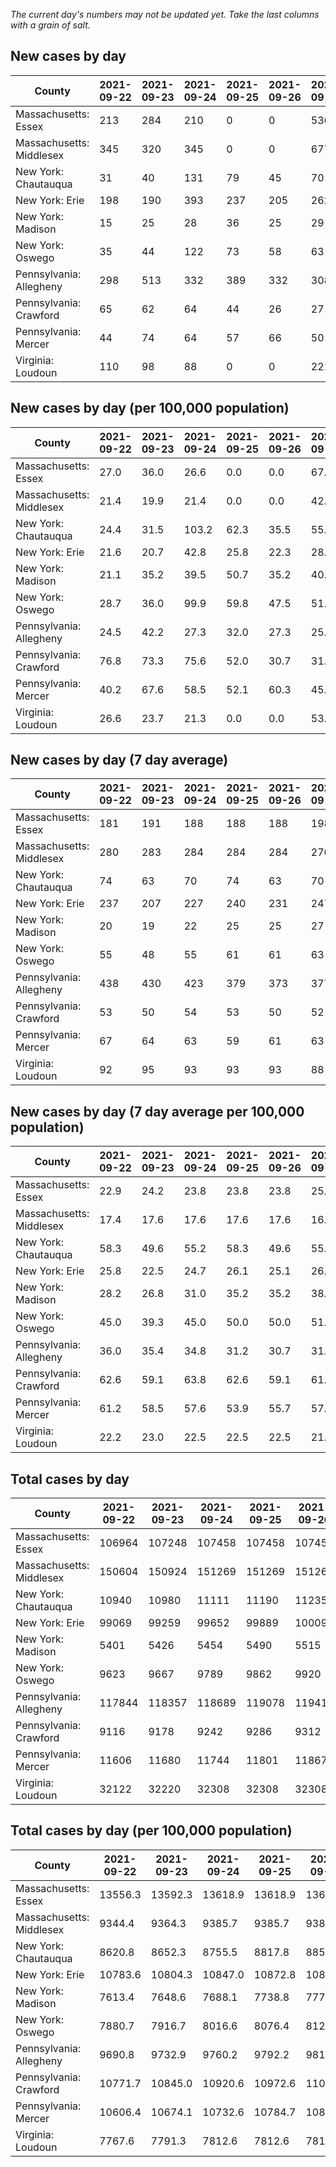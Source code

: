 _The current day's numbers may not be updated yet. Take the last columns with a grain of salt._
## New cases by day

| County | 2021-09-22 | 2021-09-23 | 2021-09-24 | 2021-09-25 | 2021-09-26 | 2021-09-27 | 2021-09-28 |
| --- | --- | --- | --- | --- | --- | --- | --- |
| Massachusetts: Essex | 213 | 284 | 210 | 0 | 0 | 536 |  |
| Massachusetts: Middlesex | 345 | 320 | 345 | 0 | 0 | 677 |  |
| New York: Chautauqua | 31 | 40 | 131 | 79 | 45 | 70 |  |
| New York: Erie | 198 | 190 | 393 | 237 | 205 | 262 |  |
| New York: Madison | 15 | 25 | 28 | 36 | 25 | 29 |  |
| New York: Oswego | 35 | 44 | 122 | 73 | 58 | 63 |  |
| Pennsylvania: Allegheny | 298 | 513 | 332 | 389 | 332 | 308 | 436 |
| Pennsylvania: Crawford | 65 | 62 | 64 | 44 | 26 | 27 | 100 |
| Pennsylvania: Mercer | 44 | 74 | 64 | 57 | 66 | 50 | 72 |
| Virginia: Loudoun | 110 | 98 | 88 | 0 | 0 | 221 | 75 |

## New cases by day (per 100,000 population)

| County | 2021-09-22 | 2021-09-23 | 2021-09-24 | 2021-09-25 | 2021-09-26 | 2021-09-27 | 2021-09-28 |
| --- | --- | --- | --- | --- | --- | --- | --- |
| Massachusetts: Essex | 27.0 | 36.0 | 26.6 | 0.0 | 0.0 | 67.9 |  |
| Massachusetts: Middlesex | 21.4 | 19.9 | 21.4 | 0.0 | 0.0 | 42.0 |  |
| New York: Chautauqua | 24.4 | 31.5 | 103.2 | 62.3 | 35.5 | 55.2 |  |
| New York: Erie | 21.6 | 20.7 | 42.8 | 25.8 | 22.3 | 28.5 |  |
| New York: Madison | 21.1 | 35.2 | 39.5 | 50.7 | 35.2 | 40.9 |  |
| New York: Oswego | 28.7 | 36.0 | 99.9 | 59.8 | 47.5 | 51.6 |  |
| Pennsylvania: Allegheny | 24.5 | 42.2 | 27.3 | 32.0 | 27.3 | 25.3 | 35.9 |
| Pennsylvania: Crawford | 76.8 | 73.3 | 75.6 | 52.0 | 30.7 | 31.9 | 118.2 |
| Pennsylvania: Mercer | 40.2 | 67.6 | 58.5 | 52.1 | 60.3 | 45.7 | 65.8 |
| Virginia: Loudoun | 26.6 | 23.7 | 21.3 | 0.0 | 0.0 | 53.4 | 18.1 |

## New cases by day (7 day average)

| County | 2021-09-22 | 2021-09-23 | 2021-09-24 | 2021-09-25 | 2021-09-26 | 2021-09-27 | 2021-09-28 |
| --- | --- | --- | --- | --- | --- | --- | --- |
| Massachusetts: Essex | 181 | 191 | 188 | 188 | 188 | 198 |  |
| Massachusetts: Middlesex | 280 | 283 | 284 | 284 | 284 | 270 |  |
| New York: Chautauqua | 74 | 63 | 70 | 74 | 63 | 70 |  |
| New York: Erie | 237 | 207 | 227 | 240 | 231 | 247 |  |
| New York: Madison | 20 | 19 | 22 | 25 | 25 | 27 |  |
| New York: Oswego | 55 | 48 | 55 | 61 | 61 | 63 |  |
| Pennsylvania: Allegheny | 438 | 430 | 423 | 379 | 373 | 377 | 373 |
| Pennsylvania: Crawford | 53 | 50 | 54 | 53 | 50 | 52 | 55 |
| Pennsylvania: Mercer | 67 | 64 | 63 | 59 | 61 | 63 | 61 |
| Virginia: Loudoun | 92 | 95 | 93 | 93 | 93 | 88 | 85 |

## New cases by day (7 day average per 100,000 population)

| County | 2021-09-22 | 2021-09-23 | 2021-09-24 | 2021-09-25 | 2021-09-26 | 2021-09-27 | 2021-09-28 |
| --- | --- | --- | --- | --- | --- | --- | --- |
| Massachusetts: Essex | 22.9 | 24.2 | 23.8 | 23.8 | 23.8 | 25.1 |  |
| Massachusetts: Middlesex | 17.4 | 17.6 | 17.6 | 17.6 | 17.6 | 16.8 |  |
| New York: Chautauqua | 58.3 | 49.6 | 55.2 | 58.3 | 49.6 | 55.2 |  |
| New York: Erie | 25.8 | 22.5 | 24.7 | 26.1 | 25.1 | 26.9 |  |
| New York: Madison | 28.2 | 26.8 | 31.0 | 35.2 | 35.2 | 38.1 |  |
| New York: Oswego | 45.0 | 39.3 | 45.0 | 50.0 | 50.0 | 51.6 |  |
| Pennsylvania: Allegheny | 36.0 | 35.4 | 34.8 | 31.2 | 30.7 | 31.0 | 30.7 |
| Pennsylvania: Crawford | 62.6 | 59.1 | 63.8 | 62.6 | 59.1 | 61.4 | 65.0 |
| Pennsylvania: Mercer | 61.2 | 58.5 | 57.6 | 53.9 | 55.7 | 57.6 | 55.7 |
| Virginia: Loudoun | 22.2 | 23.0 | 22.5 | 22.5 | 22.5 | 21.3 | 20.6 |

## Total cases by day

| County | 2021-09-22 | 2021-09-23 | 2021-09-24 | 2021-09-25 | 2021-09-26 | 2021-09-27 | 2021-09-28 |
| --- | --- | --- | --- | --- | --- | --- | --- |
| Massachusetts: Essex | 106964 | 107248 | 107458 | 107458 | 107458 | 107994 |  |
| Massachusetts: Middlesex | 150604 | 150924 | 151269 | 151269 | 151269 | 151946 |  |
| New York: Chautauqua | 10940 | 10980 | 11111 | 11190 | 11235 | 11305 |  |
| New York: Erie | 99069 | 99259 | 99652 | 99889 | 100094 | 100356 |  |
| New York: Madison | 5401 | 5426 | 5454 | 5490 | 5515 | 5544 |  |
| New York: Oswego | 9623 | 9667 | 9789 | 9862 | 9920 | 9983 |  |
| Pennsylvania: Allegheny | 117844 | 118357 | 118689 | 119078 | 119410 | 119718 | 120154 |
| Pennsylvania: Crawford | 9116 | 9178 | 9242 | 9286 | 9312 | 9339 | 9439 |
| Pennsylvania: Mercer | 11606 | 11680 | 11744 | 11801 | 11867 | 11917 | 11989 |
| Virginia: Loudoun | 32122 | 32220 | 32308 | 32308 | 32308 | 32529 | 32604 |

## Total cases by day (per 100,000 population)

| County | 2021-09-22 | 2021-09-23 | 2021-09-24 | 2021-09-25 | 2021-09-26 | 2021-09-27 | 2021-09-28 |
| --- | --- | --- | --- | --- | --- | --- | --- |
| Massachusetts: Essex | 13556.3 | 13592.3 | 13618.9 | 13618.9 | 13618.9 | 13686.9 |  |
| Massachusetts: Middlesex | 9344.4 | 9364.3 | 9385.7 | 9385.7 | 9385.7 | 9427.7 |  |
| New York: Chautauqua | 8620.8 | 8652.3 | 8755.5 | 8817.8 | 8853.2 | 8908.4 |  |
| New York: Erie | 10783.6 | 10804.3 | 10847.0 | 10872.8 | 10895.2 | 10923.7 |  |
| New York: Madison | 7613.4 | 7648.6 | 7688.1 | 7738.8 | 7774.1 | 7814.9 |  |
| New York: Oswego | 7880.7 | 7916.7 | 8016.6 | 8076.4 | 8123.9 | 8175.5 |  |
| Pennsylvania: Allegheny | 9690.8 | 9732.9 | 9760.2 | 9792.2 | 9819.5 | 9844.9 | 9880.7 |
| Pennsylvania: Crawford | 10771.7 | 10845.0 | 10920.6 | 10972.6 | 11003.3 | 11035.2 | 11153.4 |
| Pennsylvania: Mercer | 10606.4 | 10674.1 | 10732.6 | 10784.7 | 10845.0 | 10890.7 | 10956.5 |
| Virginia: Loudoun | 7767.6 | 7791.3 | 7812.6 | 7812.6 | 7812.6 | 7866.0 | 7884.1 |
